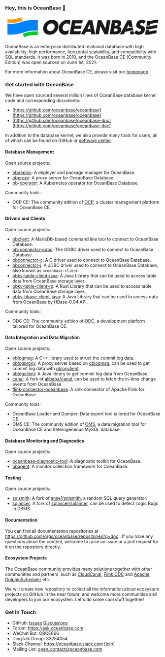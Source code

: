 ### Hey, this is OceanBase 👋 

![OceanBase Logo](../images/logo-horizontal.png)

OceanBase is an enterprise distributed relational database with high availability, high performance, horizontal scalability, and compatibility with SQL standards. It was born in 2010, and the OceanBase CE (Community Edition) was open sourced on June 1st, 2021.

For more information about OceanBase CE, please visit our [homepage](https://open.oceanbase.com/).

### Get started with OceanBase

We have open sourced several million lines of OceanBase database kernel code and corresponding documents:

- [https://github.com/oceanbase/oceanbase](https://github.com/oceanbase/oceanbase)
- [https://github.com/oceanbase/oceanbase-doc](https://github.com/oceanbase/oceanbase-doc)

In addition to the database kernel, we also provide many tools for users, all of which can be found on GitHub or [software center](https://en.oceanbase.com/softwarecenter).

#### Database Management

Open source projects:

- [obdeploy](https://github.com/oceanbase/obdeploy): A deployer and package manager for OceanBase.
- [obproxy](https://github.com/oceanbase/obproxy): A proxy server for OceanBase Database.
- [ob-operator](https://github.com/oceanbase/ob-operator): A Kubernetes operator for OceanBase Database.

Community tools:

- OCP CE: The community edition of [OCP](https://www.oceanbase.com/en/product/ocp), a cluster management platform for OceanBase CE.

#### Drivers and Clients

Open source projects:

- [obclient](https://github.com/oceanbase/obclient): A MariaDB-based command line tool to connect to OceanBase Database.
- [ob-connector-odbc](https://github.com/oceanbase/ob-connector-odbc): The ODBC driver used to connect to OceanBase Database.
- [obconnector-c](https://github.com/oceanbase/obconnector-c): A C driver used to connect to OceanBase Database.
- [obconnector-j](https://github.com/oceanbase/obconnector-j): A JDBC driver used to connect to OceanBase Database, also known as `oceanbase-client`.
- [obkv-table-client-java](https://github.com/oceanbase/obkv-table-client-java): A Java Library that can be used to access table data from OceanBase storage layer.
- [obkv-table-client-rs](https://github.com/oceanbase/obkv-table-client-rs): A Rust Library that can be used to access table data from OceanBase storage layer.
- [obkv-hbase-client-java](https://github.com/oceanbase/obkv-hbase-client-java): A Java Library that can be used to access data from OceanBase by HBase-0.94 API.

Community tools:

- ODC CE: The community edition of [ODC](https://www.oceanbase.com/en/product/odc), a development platform tailored for OceanBase CE.

#### Data Integration and Data Migration

Open source projects:

- [oblogmsg](https://github.com/oceanbase/oblogmsg): A C++ library used to struct the commit log data.
- [oblogproxy](https://github.com/oceanbase/oblogproxy): A proxy server based on [oblogmsg](https://github.com/oceanbase/oblogmsg), can be used to get commit log data with [oblogclient](https://github.com/oceanbase/oblogclient).
- [oblogclient](https://github.com/oceanbase/oblogclient): A Java library to get commit log data from OceanBase.
- [canal](https://github.com/oceanbase/canal): A fork of [alibaba/canal](https://github.com/alibaba/canal), can be used to fetch the in-time change events from OceanBase.
- [flink-connector-oceanbase](https://github.com/oceanbase/flink-connector-oceanbase): A sink connector of Apache Flink for OceanBase.

Community tools:

- OceanBase Loader and Dumper: Data export tool tailored for OceanBase CE.
- OMS CE: The community edition of [OMS](https://www.oceanbase.com/en/product/oms), a data migration tool for OceanBase CE and heterogeneous MySQL database.

#### Database Monitoring and Diagnostics

Open source projects:

- [oceanbase-diagnostic-tool](https://github.com/oceanbase/oceanbase-diagnostic-tool): A diagnostic toolkit for OceanBase.
- [obagent](https://github.com/oceanbase/obagent): A monitor collection framework for OceanBase.

#### Testing

Open source projects:

- [sqlsmith](https://github.com/oceanbase/sqlsmith): A fork of [anse1/sqlsmith](https://github.com/anse1/sqlsmith), a random SQL query generator.
- [sqlancer](https://github.com/oceanbase/sqlancer): A fork of [sqlancer/sqlancer](https://github.com/sqlancer/sqlancer), can be used to detect Logic Bugs in DBMS.

#### Documentation

You can find all documentation repositories at https://github.com/orgs/oceanbase/repositories?q=doc . If you have any questions about the content, welcome to raise an issue or a pull request for it on the repository directly.

#### Ecosystem Projects

The OceanBase community provides many solutions together with other communities and partners, such as [CloudCanal](https://www.clougence.com/cloudcanal), [Flink CDC](https://github.com/ververica/flink-cdc-connectors) and [Apache DolphinScheduler](https://github.com/apache/dolphinscheduler) etc.

We will create new repository to collect all the information about ecosystem projects on GitHub in the near future, and welcome more communities and developers to join our ecosystem. Let's do some cool stuff together!

### Get in Touch

- GitHub: [Issues](https://github.com/oceanbase/oceanbase/issues) [Discussions](https://github.com/oceanbase/oceanbase/discussions)
- Forum: https://ask.oceanbase.com
- WeChat Bot: OBCE666
- DingTalk Group: 33254054
- Slack Channel: https://oceanbase.slack.com [[join]](https://join.slack.com/t/oceanbase/shared_invite/zt-1e25oz3ol-lJ6YNqPHaKwY_mhhioyEuw)
- Mailing List: open_contact@oceanbase.com
